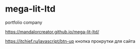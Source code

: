 # mega-lit-ltd
portfolio company

https://mandalorcreator.github.io/mega-lit-ltd/


https://itchief.ru/javascript/btn-up кнопка прокрутки для сайта

